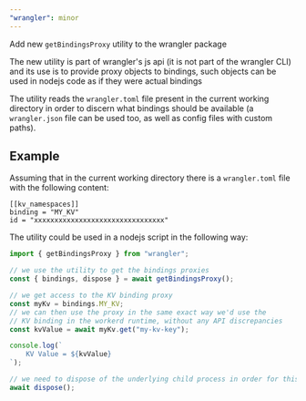 ```yaml
---
"wrangler": minor
---
```


Add new `getBindingsProxy` utility to the wrangler package

The new utility is part of wrangler's js api (it is not part of the wrangler CLI) and its use is to provide proxy objects to bindings, such objects can be used in nodejs code as if they were actual bindings

The utility reads the `wrangler.toml` file present in the current working directory in order to discern what bindings should be available (a `wrangler.json` file can be used too, as well as config files with custom paths).

## Example

Assuming that in the current working directory there is a `wrangler.toml` file with the following
content:

```
[[kv_namespaces]]
binding = "MY_KV"
id = "xxxxxxxxxxxxxxxxxxxxxxxxxxxxxxxx"
```

The utility could be used in a nodejs script in the following way:

```js
import { getBindingsProxy } from "wrangler";

// we use the utility to get the bindings proxies
const { bindings, dispose } = await getBindingsProxy();

// we get access to the KV binding proxy
const myKv = bindings.MY_KV;
// we can then use the proxy in the same exact way we'd use the
// KV binding in the workerd runtime, without any API discrepancies
const kvValue = await myKv.get("my-kv-key");

console.log(`
    KV Value = ${kvValue}
`);

// we need to dispose of the underlying child process in order for this nodejs script to properly terminate
await dispose();
```
